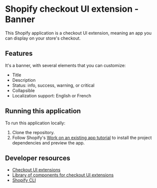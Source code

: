 # Shopify checkout UI extension - Banner

This Shopify application is a checkout UI extension, meaning an app you can display on your store's checkout.

## Features

It's a banner, with several elements that you can customize:

- Title
- Description
- Status: info, success, warning, or critical
- Collapsible
- Localization support: English or French

## Running this application

To run this application locally:

1. Clone the repository.
1. Follow Shopify's [Work on an existing app tutorial](https://shopify.dev/docs/apps/tools/cli/existing) to install the project dependencies and preview the app.

## Developer resources

- [Checkout UI extensions](https://shopify.dev/docs/api/checkout-ui-extensions)
- [Library of components for checkout UI extensions](https://shopify.dev/docs/api/checkout-ui-extensions/2024-01/components)
- [Shopify CLI](https://shopify.dev/docs/apps/tools/cli)
